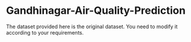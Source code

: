 # Gandhinagar-Air-Quality-Prediction
The dataset provided here is the original dataset. You need to modify it according to your requirements. 
